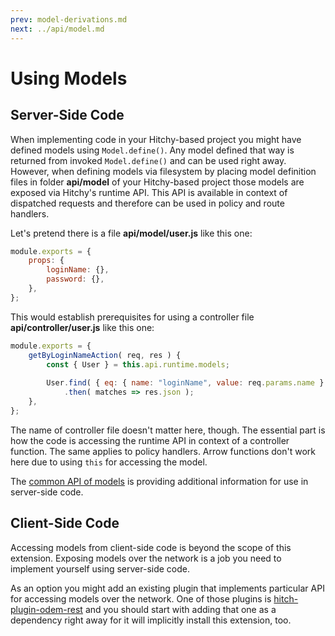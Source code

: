 ```yaml
---
prev: model-derivations.md
next: ../api/model.md
---
```


# Using Models

## Server-Side Code

When implementing code in your Hitchy-based project you might have defined models using `Model.define()`. Any model defined that way is returned from invoked `Model.define()` and can be used right away. However, when defining models via filesystem by placing model definition files in folder **api/model** of your Hitchy-based project those models are exposed via Hitchy's runtime API. This API is available in context of dispatched requests and therefore can be used in policy and route handlers.

Let's pretend there is a file **api/model/user.js** like this one:

```javascript
module.exports = {
	props: {
		loginName: {},
		password: {},
	},
};
```  

This would establish prerequisites for using a controller file **api/controller/user.js** like this one:

```javascript
module.exports = {
	getByLoginNameAction( req, res ) {
		const { User } = this.api.runtime.models;
		
		User.find( { eq: { name: "loginName", value: req.params.name } } )
			.then( matches => res.json );
	},
};
```  

The name of controller file doesn't matter here, though. The essential part is how the code is accessing the runtime API in context of a controller function. The same applies to policy handlers. Arrow functions don't work here due to using `this` for accessing the model.

The [common API of models](../api/model.md) is providing additional information for use in server-side code.

## Client-Side Code

Accessing models from client-side code is beyond the scope of this extension. Exposing models over the network is a job you need to implement yourself using server-side code. 

As an option you might add an existing plugin that implements particular API for accessing models over the network. One of those plugins is [hitch-plugin-odem-rest](https://www.npmjs.com/package/hitchy-plugin-odem-rest) and you should start with adding that one as a dependency right away for it will implicitly install this extension, too.

